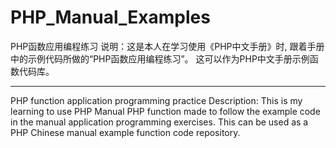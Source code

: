 PHP_Manual_Examples
===================
PHP函数应用编程练习
说明：这是本人在学习使用《PHP中文手册》时,
跟着手册中的示例代码所做的“PHP函数应用编程练习”。
这可以作为PHP中文手册示例函数代码库。
*********************************************
PHP function application programming practice
Description: This is my learning to use PHP Manual
PHP function made ​​to follow the example code in the manual application programming exercises.
This can be used as a PHP Chinese manual example function code repository.
